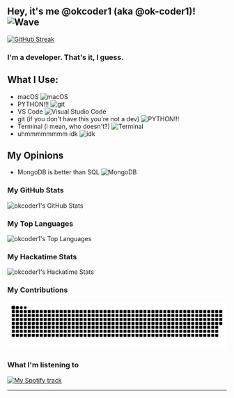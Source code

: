 ## Hey, it's me @okcoder1 (aka @ok-coder1)! <img src="https://user-images.githubusercontent.com/74038190/214644152-52f47eb3-5e31-4f47-8758-05c9468d5596.gif" height=40 alt="Wave" title="Wave">

[![GitHub Streak](https://streak-stats.demolab.com?user=ok-coder1&theme=horizon)](https://git.io/streak-stats)


### I'm a developer. That's it, I guess.
## What I Use:
- macOS <img src="https://user-images.githubusercontent.com/74038190/212281780-0afd9616-8310-46e9-a898-c4f5269f1387.gif" height=20 alt="macOS" title="macOS">
- PYTHON!!! <img src="https://user-images.githubusercontent.com/74038190/212281775-b468df30-4edc-4bf8-a4ee-f52e1aaddc86.gif" height=20 alt="git" tilte="git">
- VS Code <img src="https://user-images.githubusercontent.com/74038190/212257465-7ce8d493-cac5-494e-982a-5a9deb852c4b.gif" height=20 alt="Visual Studio Code" tilte="Visual Studio Code">
- git (if you don't have this you're not a dev) <img src="https://user-images.githubusercontent.com/74038190/212257472-08e52665-c503-4bd9-aa20-f5a4dae769b5.gif" height=20 alt="PYTHON!!!" tilte="PYTHON!!!">
- Terminal (i mean, who doesn't?) <img src="https://help.apple.com/assets/65DFB7A79DFEC61A7A0517AC/65DFB7A793CD15C0410BA37D/en_US/d94aa1c4979b25e9ffbda97fcbae219a.png" height=30 alt="Terminal" tilte="Terminal">
- uhmmmmmmmm idk <img src="https://media.tenor.com/Ql4puupzE2kAAAAj/allomedia-shrug.gif" height=25 alt="idk" tilte="idk">

## My Opinions
- MongoDB is better than SQL <img src="https://user-images.githubusercontent.com/74038190/238200620-398b19b1-9aae-4c1f-8bc0-d172a2c08d68.gif" height=15 alt="MongoDB" tilte="MongoDB">

### My GitHub Stats
<picture>
  <source
    srcset="https://github-readme-stats.vercel.app/api?username=ok-coder1&show_icons=true&theme=ambient_gradient"
    media="(prefers-color-scheme: dark)"
  />
  <source
    srcset="https://github-readme-stats.vercel.app/api?username=ok-coder1&show_icons=true&theme=ambient_gradient"
    media="(prefers-color-scheme: light), (prefers-color-scheme: no-preference)"
  />
  <img title="okcoder1's GitHub Stats" alt="okcoder1's GitHub Stats" src="https://github-readme-stats.vercel.app/api?username=ok-coder1&show_icons=true" />
</picture>

### My Top Languages
<picture>
  <source
    srcset="https://github-readme-stats.vercel.app/api/top-langs?username=ok-coder1&layout=compact"
    media="(prefers-color-scheme: dark)"
  />
  <source
    srcset="https://github-readme-stats.vercel.app/api/top-langs?username=ok-coder1&layout=compact&theme=ambient_gradient"
    media="(prefers-color-scheme: light)"
  />
  <img title="okcoder1's Top Languages" alt="okcoder1's Top Languages" src="https://github-readme-stats.vercel.app/api/top-langs?username=ok-coder1&layout=compact" />
</picture>

### My Hackatime Stats
<picture>
  <source
    srcset="https://github-readme-stats.hackclub.dev/api/wakatime?username=2393&api_domain=hackatime.hackclub.com&&custom_title=Hackatime+Stats&layout=compact&cache_seconds=0&langs_count=8&theme=github_dark"
    media="(prefers-color-scheme: dark)"
  />
  <source
    srcset="https://github-readme-stats.hackclub.dev/api/wakatime?username=2393&api_domain=hackatime.hackclub.com&&custom_title=Hackatime+Stats&layout=compact&cache_seconds=0&langs_count=8&theme=ambient_gradient"
    media="(prefers-color-scheme: light)"
  />
  <img title="okcoder1's Hackatime Stats" alt="okcoder1's Hackatime Stats" src="https://github-readme-stats.hackclub.dev/api/wakatime?username=2393&api_domain=hackatime.hackclub.com&&custom_title=Hackatime+Stats&layout=compact&cache_seconds=0&langs_count=8" />
</picture>

### My Contributions
<picture>
  <source
    srcset="https://raw.githubusercontent.com/ok-coder1/ok-coder1/dist/github-contribution-snake.svg"
    media="(prefers-color-scheme: light)" 
  />
  <source
    srcset="https://raw.githubusercontent.com/ok-coder1/ok-coder1/dist/github-contribution-snake-dark.svg"
    media="(prefers-color-scheme: dark)"
  />
  <img title="GitHub Contribution Snake" alt="GitHub Contribution Snake" src="https://raw.githubusercontent.com/ok-coder1/ok-coder1/dist/github-contribution-snake.svg" />
</picture>

### What I'm listening to
<picture>
  <source
    srcset="https://spotify-github-profile.kittinanx.com/api/view?uid=31mhnnih3r7y6evw47hictuhgwri&cover_image=true&theme=default&show_offline=false&background_color=121212&interchange=true"
    media="(prefers-color-scheme: light)"
  />
  <source
    srcset="https://spotify-github-profile.kittinanx.com/api/view?uid=31mhnnih3r7y6evw47hictuhgwri&cover_image=true&theme=default&show_offline=false&background_color=2c4991&interchange=false&bar_color=53b14f&bar_color_cover=false"
    media="(prefers-color-scheme: dark)"
  />
  <a href="https://spotify-github-profile.kittinanx.com/api/view?uid=31mhnnih3r7y6evw47hictuhgwri&redirect=true"><img title="My Spotify track" alt="My Spotify track" src="https://spotify-github-profile.kittinanx.com/api/view?uid=31mhnnih3r7y6evw47hictuhgwri" /></a>
</picture>

<hr>

<!--START_SECTION:waka-->
<!--END_SECTION:waka-->

